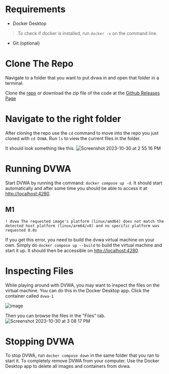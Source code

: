 # Requirements

- Docker Desktop

> To check if docker is installed, run `docker -v` on the command line.

- Git (optional)

# Clone The Repo

Navigate to a folder that you want to put dvwa in and open that folder in a
terminal.

Clone the [repo](https://github.com/digininja/DVWA) or download the zip file of
the code at the
[Github Releases Page](https://github.com/digininja/DVWA/releases)

# Navigate to the right folder

After cloning the repo use the `cd` command to move into the repo you just
cloned with `cd DVWA`. Run `ls` to view the current files in the folder.

It should look something like this.
![Screenshot 2023-10-30 at 2 55 16 PM](https://github.com/drew-harris/dvwa-tutorial/assets/61394759/66df3c9c-a45a-426d-aa2e-12b3dc3874f9)

# Running DVWA
Start DVWA by running the command: `docker compose up -d`. 
It should start automatically and after some time you should be able to access it at [http://localhost:4280](http://localhost:4280). 

## M1
`! dvwa The requested image's platform (linux/amd64) does not match the detected host platform (linux/arm64/v8) and no specific platform was requested 0.0s` 

If you get this error, you need to build the dvwa virtual machine on your own. 
Simply do `docker compose up --build` to build the virtual machine and start it up. It should then be accessible on [http://localhost:4280](http://localhost:4280). 

# Inspecting Files
While playing around with DVWA, you may want to inspect the files on the virtual machine. You can do this in the Docker Desktop app. 
Click the container called `dvwa-1` 

![image](https://github.com/drew-harris/dvwa-tutorial/assets/61394759/c2693dee-336a-4329-a97d-f594339cfb3f)

Then you can browse the files in the "Files" tab. 
![Screenshot 2023-10-30 at 3 08 17 PM](https://github.com/drew-harris/dvwa-tutorial/assets/61394759/82e3c726-2d63-4917-86cd-99ca37b39694)


# Stopping DVWA
To stop DVWA, run `docker compose down` in the same folder that you ran to start it. To completely remove DVWA from your computer. Use the Docker Desktop app to delete all images and containers from dvwa. 
